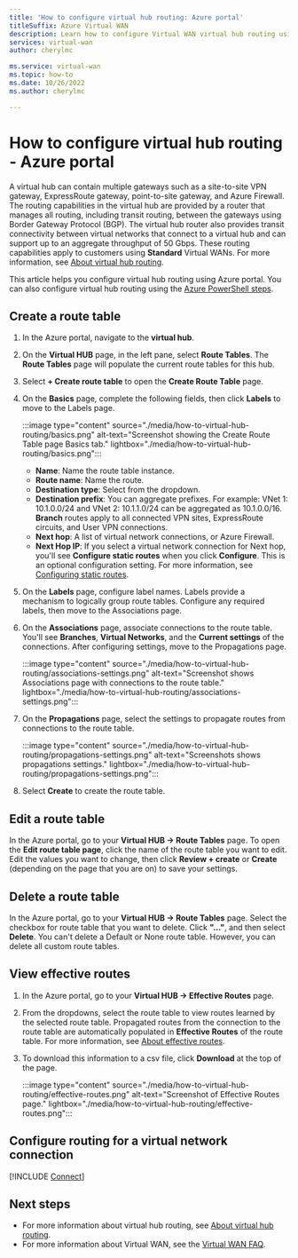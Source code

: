 ```yaml
---
title: 'How to configure virtual hub routing: Azure portal'
titleSuffix: Azure Virtual WAN
description: Learn how to configure Virtual WAN virtual hub routing using the Azure portal.
services: virtual-wan
author: cherylmc

ms.service: virtual-wan
ms.topic: how-to
ms.date: 10/26/2022
ms.author: cherylmc

---
```

# How to configure virtual hub routing - Azure portal

A virtual hub can contain multiple gateways such as a site-to-site VPN gateway, ExpressRoute gateway, point-to-site gateway, and Azure Firewall. The routing capabilities in the virtual hub are provided by a router that manages all routing, including transit routing, between the gateways using Border Gateway Protocol (BGP). The virtual hub router also provides transit connectivity between virtual networks that connect to a virtual hub and can support up to an aggregate throughput of 50 Gbps. These routing capabilities apply to customers using **Standard** Virtual WANs. For more information, see [About virtual hub routing](about-virtual-hub-routing.md).

This article helps you configure virtual hub routing using Azure portal. You can also configure virtual hub routing using the [Azure PowerShell steps](how-to-virtual-hub-routing-powershell.md).

## Create a route table

1. In the Azure portal, navigate to the **virtual hub**.
1. On the **Virtual HUB** page, in the left pane, select **Route Tables**. The **Route Tables** page will populate the current route tables for this hub.
1. Select **+ Create route table** to open the **Create Route Table** page.
1. On the **Basics** page, complete the following fields, then click **Labels** to move to the Labels page.

   :::image type="content" source="./media/how-to-virtual-hub-routing/basics.png" alt-text="Screenshot showing the Create Route Table page Basics tab." lightbox="./media/how-to-virtual-hub-routing/basics.png":::

   * **Name**: Name the route table instance.
   * **Route name**: Name the route.
   * **Destination type**: Select from the dropdown.
   * **Destination prefix**: You can aggregate prefixes. For example: VNet 1: 10.1.0.0/24 and VNet 2: 10.1.1.0/24 can be aggregated as 10.1.0.0/16. **Branch** routes apply to all connected VPN sites, ExpressRoute circuits, and User VPN connections.
   * **Next hop**: A list of virtual network connections, or Azure Firewall.
   * **Next Hop IP**: If you select a virtual network connection for Next hop, you'll see **Configure static routes** when you click **Configure**. This is an optional configuration setting. For more information, see [Configuring static routes](about-virtual-hub-routing.md#static).

1. On the **Labels** page, configure label names. Labels provide a mechanism to logically group route tables. Configure any required labels, then move to the Associations page.

1. On the **Associations** page, associate connections to the route table. You'll see **Branches**, **Virtual Networks**, and the **Current settings** of the connections. After configuring settings, move to the Propagations page.

    :::image type="content" source="./media/how-to-virtual-hub-routing/associations-settings.png" alt-text="Screenshot shows Associations page with connections to the route table." lightbox="./media/how-to-virtual-hub-routing/associations-settings.png":::

1. On the **Propagations** page, select the settings to propagate routes from connections to the route table.

    :::image type="content" source="./media/how-to-virtual-hub-routing/propagations-settings.png" alt-text="Screenshots shows propagations settings." lightbox="./media/how-to-virtual-hub-routing/propagations-settings.png":::

1. Select **Create** to create the route table.

## Edit a route table

In the Azure portal, go to your **Virtual HUB -> Route Tables** page. To open the **Edit route table page**, click the name of the route table you want to edit. Edit the values you want to change, then click **Review + create** or **Create** (depending on the page that you are on) to save your settings.

## Delete a route table

In the Azure portal, go to your **Virtual HUB -> Route Tables** page. Select the checkbox for route table that you want to delete. Click **"…"**, and then select **Delete**. You can't delete a Default or None route table. However, you can delete all custom route tables.

## View effective routes

1. In the Azure portal, go to your **Virtual HUB -> Effective Routes** page.
1. From the dropdowns, select the route table to view routes learned by the selected route table. Propagated routes from the connection to the route table are automatically populated in **Effective Routes** of the route table. For more information, see [About effective routes](effective-routes-virtual-hub.md).
1. To download this information to a csv file, click **Download** at the top of the page.

   :::image type="content" source="./media/how-to-virtual-hub-routing/effective-routes.png" alt-text="Screenshot of Effective Routes page." lightbox="./media/how-to-virtual-hub-routing/effective-routes.png":::

## <a name="routing-configuration"></a>Configure routing for a virtual network connection

[!INCLUDE [Connect](../../includes/virtual-wan-connect-vnet-hub-include.md)]

## Next steps

* For more information about virtual hub routing, see [About virtual hub routing](about-virtual-hub-routing.md).
* For more information about Virtual WAN, see the [Virtual WAN FAQ](virtual-wan-faq.md).
